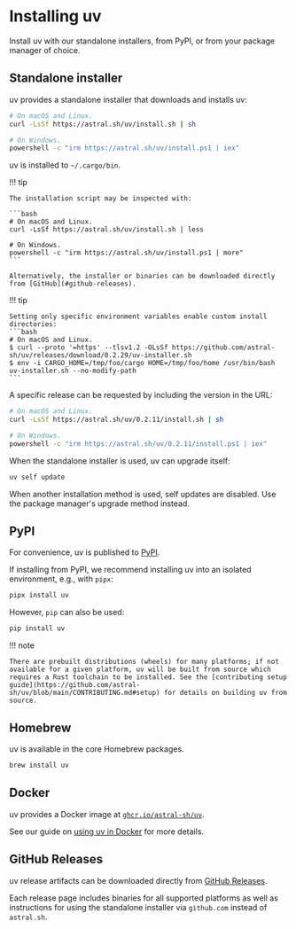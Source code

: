 # Installing uv

Install uv with our standalone installers, from PyPI, or from your package manager of choice.

## Standalone installer

uv provides a standalone installer that downloads and installs uv:

```bash
# On macOS and Linux.
curl -LsSf https://astral.sh/uv/install.sh | sh

# On Windows.
powershell -c "irm https://astral.sh/uv/install.ps1 | iex"
```

uv is installed to `~/.cargo/bin`.

!!! tip

    The installation script may be inspected with:

    ```bash
    # On macOS and Linux.
    curl -LsSf https://astral.sh/uv/install.sh | less

    # On Windows.
    powershell -c "irm https://astral.sh/uv/install.ps1 | more"
    ```

    Alternatively, the installer or binaries can be downloaded directly from [GitHub](#github-releases).

!!! tip

    Setting only specific environment variables enable custom install directories:
    ```bash
    # On macOS and Linux.
    $ curl --proto '=https' --tlsv1.2 -OLsSf https://github.com/astral-sh/uv/releases/download/0.2.29/uv-installer.sh
    $ env -i CARGO_HOME=/tmp/foo/cargo HOME=/tmp/foo/home /usr/bin/bash uv-installer.sh --no-modify-path
    ```

A specific release can be requested by including the version in the URL:

```bash
# On macOS and Linux.
curl -LsSf https://astral.sh/uv/0.2.11/install.sh | sh

# On Windows.
powershell -c "irm https://astral.sh/uv/0.2.11/install.ps1 | iex"
```

When the standalone installer is used, uv can upgrade itself:

```bash
uv self update
```

When another installation method is used, self updates are disabled. Use the package manager's upgrade method instead.

## PyPI

For convenience, uv is published to [PyPI](https://pypi.org/project/uv/).

If installing from PyPI, we recommend installing uv into an isolated environment, e.g., with `pipx`:

```bash
pipx install uv
```

However, `pip` can also be used:

```bash
pip install uv
```

!!! note

    There are prebuilt distributions (wheels) for many platforms; if not available for a given platform, uv will be built from source which requires a Rust toolchain to be installed. See the [contributing setup guide](https://github.com/astral-sh/uv/blob/main/CONTRIBUTING.md#setup) for details on building uv from source.

## Homebrew

uv is available in the core Homebrew packages.

```bash
brew install uv
```

## Docker

uv provides a Docker image at [`ghcr.io/astral-sh/uv`](https://github.com/astral-sh/uv/pkgs/container/uv).

See our guide on [using uv in Docker](./guides/integration/docker.md) for more details.

## GitHub Releases

uv release artifacts can be downloaded directly from [GitHub Releases](https://github.com/astral-sh/uv/releases).

Each release page includes binaries for all supported platforms as well as instructions for using the standalone installer via `github.com` instead of `astral.sh`.
